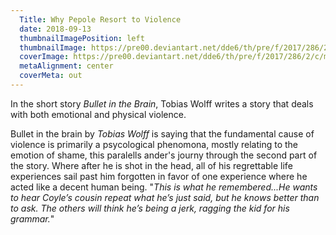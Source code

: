 ```yaml
---
  Title: Why Pepole Resort to Violence
  date: 2018-09-13
  thumbnailImagePosition: left
  thumbnailImage: https://pre00.deviantart.net/dde6/th/pre/f/2017/286/2/c/my_imagination_by_ryky-dbqfy15.png
  coverImage: https://pre00.deviantart.net/dde6/th/pre/f/2017/286/2/c/my_imagination_by_ryky-dbqfy15.png
  metaAlignment: center
  coverMeta: out
---
```

In the short story *Bullet in the Brain*, Tobias Wolff writes a story that deals with both emotional and physical violence.


Bullet in the brain by *Tobias Wolff* is saying that the fundamental cause of violence is primarily a psycological phenomona, mostly relating to the emotion of shame, this paralells ander's journy through the second part of the story. Where after he is shot in the head, all of his regrettable life experiences sail past him forgotten in favor of one experience where he acted like a decent human being. "*This is what he remembered...He wants to hear Coyle’s cousin repeat what he’s just said, but he knows better than to ask.  The others will think he’s being a jerk, ragging the kid for his grammar.*"
